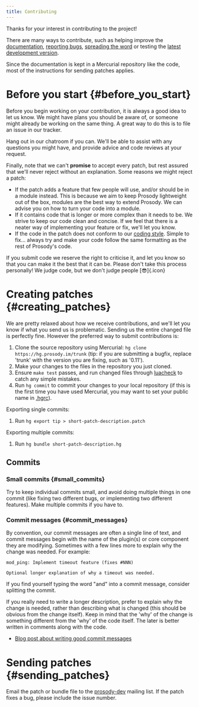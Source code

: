```yaml
---
title: Contributing
---
```


Thanks for your interest in contributing to the project!

There are many ways to contribute, such as helping improve the
[documentation](//hg.prosody.im/site/), [reporting bugs](/bugs/),
[spreading the word](/marketing) or testing the [latest development
version](/nightly/trunk/latest/).

Since the documentation is kept in a Mercurial repository like the code,
most of the instructions for sending patches applies.

# Before you start {#before_you_start}

Before you begin working on your contribution, it is always a good idea
to let us know. We might have plans you should be aware of, or someone
might already be working on the same thing. A great way to do this is to
file an issue in our tracker.

Hang out in our chatroom if you can. We'll be able to assist with any
questions you might have, and provide advice and code reviews at your
request.

Finally, note that we can't **promise** to accept every patch, but rest
assured that we'll never reject without an explanation. Some reasons we
might reject a patch:

-   If the patch adds a feature that few people will use, and/or should
    be in a module instead. This is because we aim to keep Prosody
    lightweight out of the box, modules are the best way to extend
    Prosody. We can advise you on how to turn your code into a module.
-   If it contains code that is longer or more complex than it needs to
    be. We strive to keep our code clean and concise. If we feel that
    there is a neater way of implementing your feature or fix, we'll let
    you know.
-   If the code in the patch does not conform to our [coding
    style](https://hg.prosody.im/trunk/file/tip/doc/coding_style.md).
    Simple to fix... always try and make your code follow the same
    formatting as the rest of Prosody's code.

If you submit code we reserve the right to criticise it, and let you
know so that you can make it the best that it can be. Please don't take
this process personally! We judge code, but we don't judge people
[:sunglasses:]{.icon}

# Creating patches {#creating_patches}

We are pretty relaxed about how we receive contributions, and we'll let
you know if what you send us is problematic. Sending us the entire
changed file is perfectly fine. However the preferred way to submit
contributions is:

1.  Clone the source repository using Mercurial:
    `hg clone https://hg.prosody.im/trunk` (tip: if you are submitting a
    bugfix, replace 'trunk' with the version you are fixing, such as
    '0.11').
2.  Make your changes to the files in the repository you just cloned.
3.  Ensure `make test` passes, and run changed files through
    [luacheck](https://github.com/mpeterv/luacheck) to catch any simple
    mistakes.
4.  Run `hg commit` to commit your changes to your local repository (if
    this is the first time you have used Mercurial, you may want to set
    your public name in
    [.hgrc](http://hgbook.red-bean.com/read/a-tour-of-mercurial-the-basics.html#sec:tour-basic:username)).

Exporting single commits:

1.  Run `hg export tip > short-patch-description.patch`

Exporting multiple commits:

1.  Run `hg bundle short-patch-description.hg`

## Commits

### Small commits {#small_commits}

Try to keep individual commits small, and avoid doing multiple things in
one commit (like fixing two different bugs, or implementing two
different features). Make multiple commits if you have to.

### Commit messages {#commit_messages}

By convention, our commit messages are often a single line of text, and
commit messages begin with the name of the plugin(s) or core component
they are modifying. Sometimes with a few lines more to explain why the
change was needed. For example:

``` {.code}
mod_ping: Implement timeout feature (fixes #NNN)

Optional longer explanation of why a timeout was needed.
```

If you find yourself typing the word "and" into a commit message,
consider splitting the commit.

If you really need to write a longer description, prefer to explain why
the change is needed, rather than describing what is changed (this
should be obvious from the change itself). Keep in mind that the 'why'
of the change is something different from the 'why' of the code itself.
The later is better written in comments along with the code.

-   [Blog post about writing good commit
    messages](https://chris.beams.io/posts/git-commit/)

# Sending patches {#sending_patches}

Email the patch or bundle file to the [prosody-dev](/discuss) mailing
list. If the patch fixes a bug, please include the issue number.

